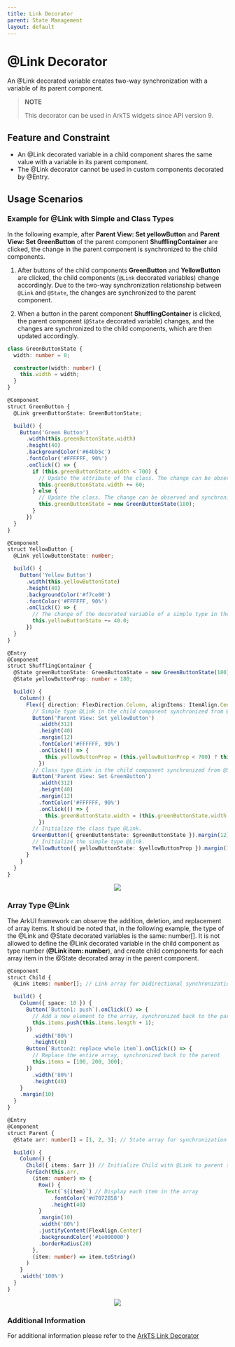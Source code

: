 ```yaml
---
title: Link Decorator
parent: State Management
layout: default
---
```


# @Link Decorator

An @Link decorated variable creates two-way synchronization with a variable of its parent component.

> **NOTE**
>
> This decorator can be used in ArkTS widgets since API version 9.

## Feature and Constraint

- An @Link decorated variable in a child component shares the same value with a variable in its parent component.
- The @Link decorator cannot be used in custom components decorated by @Entry.

## Usage Scenarios
### Example for @Link with Simple and Class Types

In the following example, after **Parent View: Set yellowButton** and **Parent View: Set GreenButton** of the parent component **ShufflingContainer** are clicked, the change in the parent component is synchronized to the child components.

  1. After buttons of the child components **GreenButton** and **YellowButton** are clicked, the child components (`@Link` decorated variables) change accordingly. Due to the two-way synchronization relationship between `@Link` and `@State`, the changes are synchronized to the parent component.
  
  2. When a button in the parent component **ShufflingContainer** is clicked, the parent component (`@State` decorated variable) changes, and the changes are synchronized to the child components, which are then updated accordingly.

```ts
class GreenButtonState {
  width: number = 0;

  constructor(width: number) {
    this.width = width;
  }
}

@Component
struct GreenButton {
  @Link greenButtonState: GreenButtonState;

  build() {
    Button('Green Button')
      .width(this.greenButtonState.width)
      .height(40)
      .backgroundColor('#64bb5c')
      .fontColor('#FFFFFF, 90%')
      .onClick(() => {
        if (this.greenButtonState.width < 700) {
          // Update the attribute of the class. The change can be observed and synchronized back to the parent component.
          this.greenButtonState.width += 60;
        } else {
          // Update the class. The change can be observed and synchronized back to the parent component.
          this.greenButtonState = new GreenButtonState(180);
        }
      })
  }
}

@Component
struct YellowButton {
  @Link yellowButtonState: number;

  build() {
    Button('Yellow Button')
      .width(this.yellowButtonState)
      .height(40)
      .backgroundColor('#f7ce00')
      .fontColor('#FFFFFF, 90%')
      .onClick(() => {
        // The change of the decorated variable of a simple type in the child component can be synchronized back to the parent component.
        this.yellowButtonState += 40.0;
      })
  }
}

@Entry
@Component
struct ShufflingContainer {
  @State greenButtonState: GreenButtonState = new GreenButtonState(180);
  @State yellowButtonProp: number = 180;

  build() {
    Column() {
      Flex({ direction: FlexDirection.Column, alignItems: ItemAlign.Center }) {
        // Simple type @Link in the child component synchronized from @State in the parent component.
        Button('Parent View: Set yellowButton')
          .width(312)
          .height(40)
          .margin(12)
          .fontColor('#FFFFFF, 90%')
          .onClick(() => {
            this.yellowButtonProp = (this.yellowButtonProp < 700) ? this.yellowButtonProp + 40 : 100;
          })
        // Class type @Link in the child component synchronized from @State in the parent component.
        Button('Parent View: Set GreenButton')
          .width(312)
          .height(40)
          .margin(12)
          .fontColor('#FFFFFF, 90%')
          .onClick(() => {
            this.greenButtonState.width = (this.greenButtonState.width < 700) ? this.greenButtonState.width + 100 : 100;
          })
        // Initialize the class type @Link.
        GreenButton({ greenButtonState: $greenButtonState }).margin(12)
        // Initialize the simple type @Link.
        YellowButton({ yellowButtonState: $yellowButtonProp }).margin(12)
      }
    }
  }
}
```
<div style="text-align:center">
    <img src='../images/image-basic/v6.gif'>
</div>

### Array Type @Link

The ArkUI framework can observe the addition, deletion, and replacement of array items. It should be noted that, in the following example, the type of the @Link and @State decorated variables is the same: number[]. It is not allowed to define the @Link decorated variable in the child component as type number (**@Link item: number**), and create child components for each array item in the @State decorated array in the parent component.

```ts
@Component
struct Child {
  @Link items: number[]; // Link array for bidirectional synchronization

  build() {
    Column({ space: 10 }) {
      Button(`Button1: push`).onClick(() => {
        // Add a new element to the array, synchronized back to the parent
        this.items.push(this.items.length + 1);
      })
        .width('80%')
        .height(40)
      Button(`Button2: replace whole item`).onClick(() => {
        // Replace the entire array, synchronized back to the parent
        this.items = [100, 200, 300];
      })
        .width('80%')
        .height(40)
    }
    .margin(10)
  }
}

@Entry
@Component
struct Parent {
  @State arr: number[] = [1, 2, 3]; // State array for synchronization

  build() {
    Column() {
      Child({ items: $arr }) // Initialize Child with @Link to parent state array
      ForEach(this.arr,
        (item: number) => {
          Row() {
            Text(`${item}`) // Display each item in the array
              .fontColor('#d7072858')
              .height(40)
          }
          .margin(10)
          .width('80%')
          .justifyContent(FlexAlign.Center)
          .backgroundColor('#1e000000')
          .borderRadius(20)
        },
        (item: number) => item.toString()
      )
    }
    .width('100%')
  }
}
```

<div style="text-align:center">
    <img src='../images/image-basic/v7.gif'>
</div>

### Additional Information
For additional information please refer to the [ArkTS Link Decorator](https://github.com/eclipse-oniro-mirrors/docs/blob/OpenHarmony-4.1-Release/en/application-dev/quick-start/arkts-link.md)